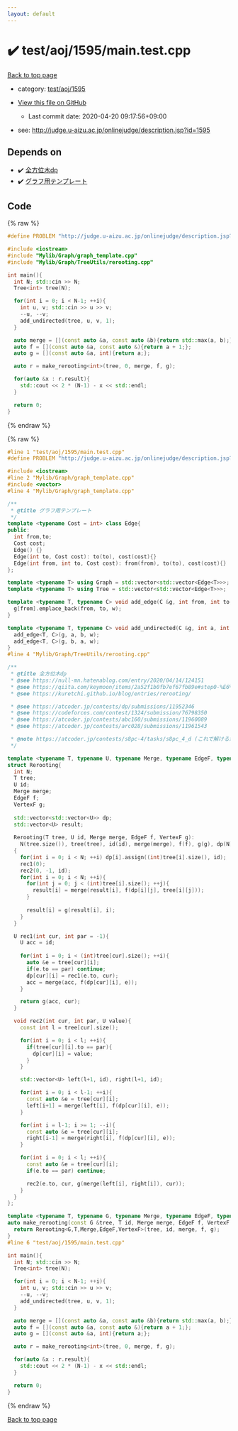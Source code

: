 ```yaml
---
layout: default
---
```


<!-- mathjax config similar to math.stackexchange -->
<script type="text/javascript" async
  src="https://cdnjs.cloudflare.com/ajax/libs/mathjax/2.7.5/MathJax.js?config=TeX-MML-AM_CHTML">
</script>
<script type="text/x-mathjax-config">
  MathJax.Hub.Config({
    TeX: { equationNumbers: { autoNumber: "AMS" }},
    tex2jax: {
      inlineMath: [ ['$','$'] ],
      processEscapes: true
    },
    "HTML-CSS": { matchFontHeight: false },
    displayAlign: "left",
    displayIndent: "2em"
  });
</script>

<script type="text/javascript" src="https://cdnjs.cloudflare.com/ajax/libs/jquery/3.4.1/jquery.min.js"></script>
<script src="https://cdn.jsdelivr.net/npm/jquery-balloon-js@1.1.2/jquery.balloon.min.js" integrity="sha256-ZEYs9VrgAeNuPvs15E39OsyOJaIkXEEt10fzxJ20+2I=" crossorigin="anonymous"></script>
<script type="text/javascript" src="../../../../assets/js/copy-button.js"></script>
<link rel="stylesheet" href="../../../../assets/css/copy-button.css" />


# :heavy_check_mark: test/aoj/1595/main.test.cpp

<a href="../../../../index.html">Back to top page</a>

* category: <a href="../../../../index.html#56f0b2628838f5e87f16daf710f380b1">test/aoj/1595</a>
* <a href="{{ site.github.repository_url }}/blob/master/test/aoj/1595/main.test.cpp">View this file on GitHub</a>
    - Last commit date: 2020-04-20 09:17:56+09:00


* see: <a href="http://judge.u-aizu.ac.jp/onlinejudge/description.jsp?id=1595">http://judge.u-aizu.ac.jp/onlinejudge/description.jsp?id=1595</a>


## Depends on

* :heavy_check_mark: <a href="../../../../library/Mylib/Graph/TreeUtils/rerooting.cpp.html">全方位木dp</a>
* :heavy_check_mark: <a href="../../../../library/Mylib/Graph/graph_template.cpp.html">グラフ用テンプレート</a>


## Code

<a id="unbundled"></a>
{% raw %}
```cpp
#define PROBLEM "http://judge.u-aizu.ac.jp/onlinejudge/description.jsp?id=1595"

#include <iostream>
#include "Mylib/Graph/graph_template.cpp"
#include "Mylib/Graph/TreeUtils/rerooting.cpp"

int main(){
  int N; std::cin >> N;
  Tree<int> tree(N);

  for(int i = 0; i < N-1; ++i){
    int u, v; std::cin >> u >> v;
    --u, --v;
    add_undirected(tree, u, v, 1);
  }

  auto merge = [](const auto &a, const auto &b){return std::max(a, b);};
  auto f = [](const auto &a, const auto &){return a + 1;};
  auto g = [](const auto &a, int){return a;};

  auto r = make_rerooting<int>(tree, 0, merge, f, g);

  for(auto &x : r.result){
    std::cout << 2 * (N-1) - x << std::endl;
  }

  return 0;
}

```
{% endraw %}

<a id="bundled"></a>
{% raw %}
```cpp
#line 1 "test/aoj/1595/main.test.cpp"
#define PROBLEM "http://judge.u-aizu.ac.jp/onlinejudge/description.jsp?id=1595"

#include <iostream>
#line 2 "Mylib/Graph/graph_template.cpp"
#include <vector>
#line 4 "Mylib/Graph/graph_template.cpp"

/**
 * @title グラフ用テンプレート
 */
template <typename Cost = int> class Edge{
public:
  int from,to;
  Cost cost;
  Edge() {}
  Edge(int to, Cost cost): to(to), cost(cost){}
  Edge(int from, int to, Cost cost): from(from), to(to), cost(cost){}
};

template <typename T> using Graph = std::vector<std::vector<Edge<T>>>;
template <typename T> using Tree = std::vector<std::vector<Edge<T>>>;

template <typename T, typename C> void add_edge(C &g, int from, int to, T w = 1){
  g[from].emplace_back(from, to, w);
}

template <typename T, typename C> void add_undirected(C &g, int a, int b, T w = 1){
  add_edge<T, C>(g, a, b, w);
  add_edge<T, C>(g, b, a, w);
}
#line 4 "Mylib/Graph/TreeUtils/rerooting.cpp"

/**
 * @title 全方位木dp
 * @see https://null-mn.hatenablog.com/entry/2020/04/14/124151
 * @see https://qiita.com/keymoon/items/2a52f1b0fb7ef67fb89e#step0-%E6%9C%A8%E6%A7%8B%E9%80%A0%E3%81%AE%E6%83%85%E5%A0%B1%E3%82%92%E8%A8%98%E9%8C%B2%E3%81%99%E3%82%8B
 * @see https://kuretchi.github.io/blog/entries/rerooting/

 * @see https://atcoder.jp/contests/dp/submissions/11952346
 * @see https://codeforces.com/contest/1324/submission/76798350
 * @see https://atcoder.jp/contests/abc160/submissions/11960089
 * @see https://atcoder.jp/contests/arc028/submissions/11961543

 * @note https://atcoder.jp/contests/s8pc-4/tasks/s8pc_4_d (これで解けるか不明)
 */

template <typename T, typename U, typename Merge, typename EdgeF, typename VertexF>
struct Rerooting{
  int N;
  T tree;
  U id;
  Merge merge;
  EdgeF f;
  VertexF g;
  
  std::vector<std::vector<U>> dp;
  std::vector<U> result;
  
  Rerooting(T tree, U id, Merge merge, EdgeF f, VertexF g):
    N(tree.size()), tree(tree), id(id), merge(merge), f(f), g(g), dp(N), result(N, id)
  {
    for(int i = 0; i < N; ++i) dp[i].assign((int)tree[i].size(), id);
    rec1(0);
    rec2(0, -1, id);
    for(int i = 0; i < N; ++i){
      for(int j = 0; j < (int)tree[i].size(); ++j){
        result[i] = merge(result[i], f(dp[i][j], tree[i][j]));
      }
      
      result[i] = g(result[i], i);
    }
  }

  U rec1(int cur, int par = -1){
    U acc = id;
    
    for(int i = 0; i < (int)tree[cur].size(); ++i){
      auto &e = tree[cur][i];
      if(e.to == par) continue;
      dp[cur][i] = rec1(e.to, cur);
      acc = merge(acc, f(dp[cur][i], e));
    }

    return g(acc, cur);
  }

  void rec2(int cur, int par, U value){
    const int l = tree[cur].size();

    for(int i = 0; i < l; ++i){
      if(tree[cur][i].to == par){
        dp[cur][i] = value;
      }
    }

    std::vector<U> left(l+1, id), right(l+1, id);

    for(int i = 0; i < l-1; ++i){
      const auto &e = tree[cur][i];
      left[i+1] = merge(left[i], f(dp[cur][i], e));
    }

    for(int i = l-1; i >= 1; --i){
      const auto &e = tree[cur][i];
      right[i-1] = merge(right[i], f(dp[cur][i], e));
    }

    for(int i = 0; i < l; ++i){
      const auto &e = tree[cur][i];
      if(e.to == par) continue;

      rec2(e.to, cur, g(merge(left[i], right[i]), cur));
    }
  }
};

template <typename T, typename G, typename Merge, typename EdgeF, typename VertexF>
auto make_rerooting(const G &tree, T id, Merge merge, EdgeF f, VertexF g){
  return Rerooting<G,T,Merge,EdgeF,VertexF>(tree, id, merge, f, g);
}
#line 6 "test/aoj/1595/main.test.cpp"

int main(){
  int N; std::cin >> N;
  Tree<int> tree(N);

  for(int i = 0; i < N-1; ++i){
    int u, v; std::cin >> u >> v;
    --u, --v;
    add_undirected(tree, u, v, 1);
  }

  auto merge = [](const auto &a, const auto &b){return std::max(a, b);};
  auto f = [](const auto &a, const auto &){return a + 1;};
  auto g = [](const auto &a, int){return a;};

  auto r = make_rerooting<int>(tree, 0, merge, f, g);

  for(auto &x : r.result){
    std::cout << 2 * (N-1) - x << std::endl;
  }

  return 0;
}

```
{% endraw %}

<a href="../../../../index.html">Back to top page</a>

